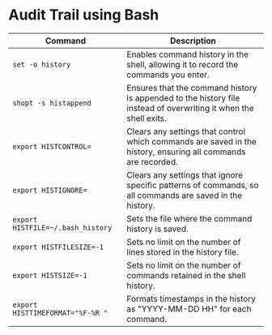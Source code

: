 # Audit Trail using Bash

| Command                          | Description                                                                 |
|----------------------------------|-----------------------------------------------------------------------------|
| `set -o history`                | Enables command history in the shell, allowing it to record the commands you enter. |
| `shopt -s histappend`           | Ensures that the command history is appended to the history file instead of overwriting it when the shell exits. |
| `export HISTCONTROL=`           | Clears any settings that control which commands are saved in the history, ensuring all commands are recorded. |
| `export HISTIGNORE=`            | Clears any settings that ignore specific patterns of commands, so all commands are saved in the history. |
| `export HISTFILE=~/.bash_history` | Sets the file where the command history is saved.                          |
| `export HISTFILESIZE=-1`        | Sets no limit on the number of lines stored in the history file.            |
| `export HISTSIZE=-1`            | Sets no limit on the number of commands retained in the shell history.      |
| `export HISTTIMEFORMAT="%F-%R "` | Formats timestamps in the history as "YYYY-MM-DD HH" for each command.     |
